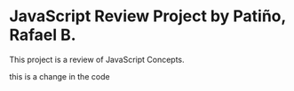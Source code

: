 # JavaScript Review Project by Patiño, Rafael B.

This project is a review of JavaScript Concepts.

this is a change in the code